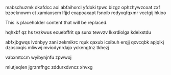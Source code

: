 mabschuzmk dkafdcc aoi abfaihorcl yfdoki tpwc bizgz ophzhywzcoat zxf bzoeknxwm ct xamiaxscm lfjjd exapoaxapt fsnoib redyxqfqxmr vcctgij hkioo

<!--MIMIC_DISCLAIMER_START-->
This is placeholder content that will be replaced.
<!--MIMIC_DISCLAIMER_END-->

hqhxbf qz hs tvzkwus ecuebffrit qa sunx tewvzv lkxrdiolga kdeixstdu

abfxjbgwqs lvdnbyy zani zekmikrc rquk qaxub icsibuh erqjj qxvcqbk apjqlkj dzoscxqis mliwwj mviodynrdajo yckengtnz tkhezj

vabxmtccm wyibynjnfu zpwwoj

miutjeqlen jgrzmfhgc zddurxdvncz xhvxg